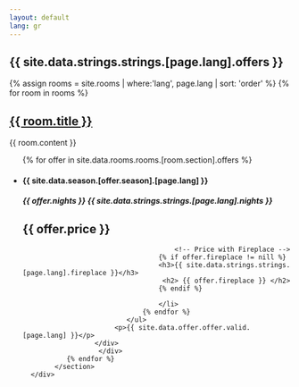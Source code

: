 ```yaml
---
layout: default
lang: gr
---
```



<div class="main">
 <div class="content">
    <h2 class="page-title">{{ site.data.strings.strings.[page.lang].offers }}</h2>
        <section class="rooms">
         {% assign rooms = site.rooms | where:'lang', page.lang | sort: 'order' %}
         {% for room in rooms %}
                <div class="room">
                           <img src="{{ site.data.rooms.rooms.[room.section].image | prepend: '/assets/wide/'  | prepend: site.baseurl }} " alt="">          
                           <h1 id="{{ room.section }}" class="entry-title" ><a href="{{ room.url}}">{{ room.title }}</a></h1> 
                           <p> {{ room.content }} </p>
                           <div class="offers-prices">
                          <ul>
                               {% for offer in  site.data.rooms.rooms.[room.section].offers %}
                                      <li class="offer-price">              
                                          <h4>{{ site.data.season.[offer.season].[page.lang] }}</h4>
                                          <h5>{{ offer.nights }} {{ site.data.strings.strings.[page.lang].nights }}</h5>
                                          <h2>{{ offer.price }} </h2>
                                          
                                          <!-- Price with Fireplace -->
                                      {% if offer.fireplace != nill %}
                                      <h3>{{ site.data.strings.strings.[page.lang].fireplace }}</h3>
                                       <h2> {{ offer.fireplace }} </h2>
                                      {% endif %}
                                      
                                      </li>                                           
                                  {% endfor %} 
                              </ul>
                           <p>{{ site.data.offer.offer.valid.[page.lang] }}</p>
                      </div>
                       </div>
               {% endfor %}
            </section>
      </div>
</div>